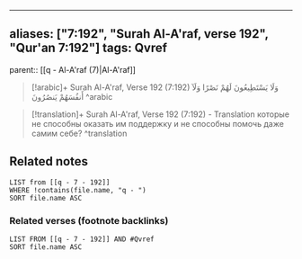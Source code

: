 
---
aliases: ["7:192", "Surah Al-A'raf, verse 192", "Qur'an 7:192"]
tags: Qvref
---

parent:: [[q - Al-A'raf (7)|Al-A'raf]]

> [!arabic]+ Surah Al-A'raf, Verse 192 (7:192)
> <span class="quran-arabic">وَلَا يَسْتَطِيعُونَ لَهُمْ نَصْرًا وَلَآ أَنفُسَهُمْ يَنصُرُونَ</span>
^arabic

> [!translation]+ Surah Al-A'raf, Verse 192 (7:192) - Translation
> которые не способны оказать им поддержку и не способны помочь даже самим себе?
^translation



## Related notes
```dataview
LIST from [[q - 7 - 192]]
WHERE !contains(file.name, "q - ")
SORT file.name ASC
```

### Related verses (footnote backlinks)
```dataview
LIST FROM [[q - 7 - 192]] AND #Qvref
SORT file.name ASC
```

